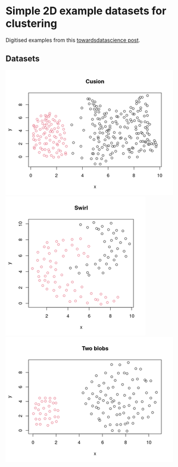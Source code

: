 # Simple 2D example datasets for clustering

Digitised examples from this [towardsdatascience post](https://towardsdatascience.com/understanding-the-concept-of-hierarchical-clustering-technique-c6e8243758ec).

## Datasets
![Cusion](img/cusion.png)
![Swirl](img/swirl.png)
![Two blobs](img/twoBlobs.png)
